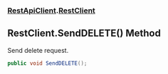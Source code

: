 ### [RestApiClient](./RestApiClient.md 'RestApiClient').[RestClient](./RestApiClient-RestClient.md 'RestApiClient.RestClient')
## RestClient.SendDELETE() Method
Send delete request.  
```csharp
public void SendDELETE();
```
